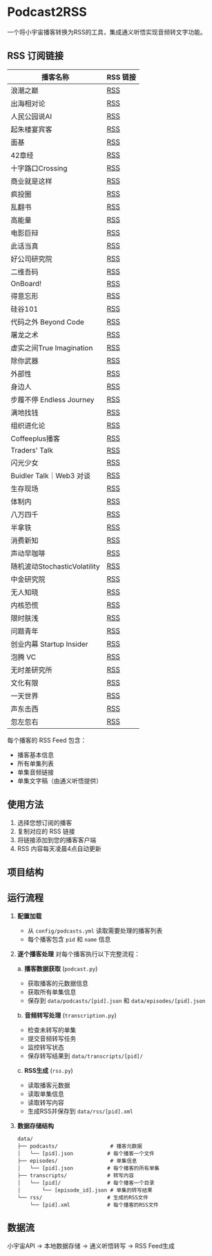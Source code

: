 # Podcast2RSS

一个将小宇宙播客转换为RSS的工具，集成通义听悟实现音频转文字功能。


## RSS 订阅链接

| 播客名称 | RSS 链接 |
|---------|---------|
| 浪潮之巅 | [RSS](https://hsiangyuhuang.github.io/Podcast2RSS/63c534ba100c9300109380d9.xml) |
| 出海相对论 | [RSS](https://hsiangyuhuang.github.io/Podcast2RSS/63b7dd49289d2739647d9587.xml) |
| 人民公园说AI | [RSS](https://hsiangyuhuang.github.io/Podcast2RSS/65257ff6e8ce9deaf70a65e9.xml) |
| 起朱楼宴宾客 | [RSS](https://hsiangyuhuang.github.io/Podcast2RSS/61dd99a47b29652ff572257b.xml) |
| 面基 | [RSS](https://hsiangyuhuang.github.io/Podcast2RSS/6388760f22567e8ea6ad070f.xml) |
| 42章经 | [RSS](https://hsiangyuhuang.github.io/Podcast2RSS/648b0b641c48983391a63f98.xml) |
| 十字路口Crossing | [RSS](https://hsiangyuhuang.github.io/Podcast2RSS/60502e253c92d4f62c2a9577.xml) |
| 商业就是这样 | [RSS](https://hsiangyuhuang.github.io/Podcast2RSS/6022a180ef5fdaddc30bb101.xml) |
| 疯投圈 | [RSS](https://hsiangyuhuang.github.io/Podcast2RSS/5e280faf418a84a0461fbd39.xml) |
| 乱翻书 | [RSS](https://hsiangyuhuang.github.io/Podcast2RSS/61358d971c5d56efe5bcb5d2.xml) |
| 高能量 | [RSS](https://hsiangyuhuang.github.io/Podcast2RSS/62c6ae08c4eaa82b112b9c84.xml) |
| 电影巨辩 | [RSS](https://hsiangyuhuang.github.io/Podcast2RSS/64259df8179eec5331c4aecc.xml) |
| 此话当真 | [RSS](https://hsiangyuhuang.github.io/Podcast2RSS/646f194853a5e5ea1408d97c.xml) |
| 好公司研究院 | [RSS](https://hsiangyuhuang.github.io/Podcast2RSS/658057ae3d1caa927acbaf60.xml) |
| 二维吾码 | [RSS](https://hsiangyuhuang.github.io/Podcast2RSS/5fe5b198dee9c1e16dfb9672.xml) |
| OnBoard! | [RSS](https://hsiangyuhuang.github.io/Podcast2RSS/61cbaac48bb4cd867fcabe22.xml) |
| 得意忘形 | [RSS](https://hsiangyuhuang.github.io/Podcast2RSS/5e74543a418a84a046c4e50e.xml) |
| 硅谷101 | [RSS](https://hsiangyuhuang.github.io/Podcast2RSS/5e5c52c9418a84a04625e6cc.xml) |
| 代码之外 Beyond Code | [RSS](https://hsiangyuhuang.github.io/Podcast2RSS/6194d973c14c9a0db82de1ea.xml) |
| 屠龙之术 | [RSS](https://hsiangyuhuang.github.io/Podcast2RSS/6507bc165c88d2412626b401.xml) |
| 虚实之间True Imagination | [RSS](https://hsiangyuhuang.github.io/Podcast2RSS/652fda39f071cb959eef1af4.xml) |
| 除你武器 | [RSS](https://hsiangyuhuang.github.io/Podcast2RSS/63b7c6697dcc05cd33b51cd5.xml) |
| 外部性 | [RSS](https://hsiangyuhuang.github.io/Podcast2RSS/62f0866a8591545f27dc71fb.xml) |
| 身边人 | [RSS](https://hsiangyuhuang.github.io/Podcast2RSS/63d116e3fcf5756b51cc2d2a.xml) |
| 步履不停 Endless Journey | [RSS](https://hsiangyuhuang.github.io/Podcast2RSS/60cdf955afc14743da17f815.xml) |
| 满地找钱 | [RSS](https://hsiangyuhuang.github.io/Podcast2RSS/649bee3e9adaa9a414ad02cf.xml) |
| 组织进化论 | [RSS](https://hsiangyuhuang.github.io/Podcast2RSS/606547c8e5c273d2a3689a3e.xml) |
| Coffeeplus播客 | [RSS](https://hsiangyuhuang.github.io/Podcast2RSS/6120baa0e1fc02d91e3519ae.xml) |
| Traders' Talk | [RSS](https://hsiangyuhuang.github.io/Podcast2RSS/5e7eb85d418a84a0465eda82.xml) |
| 闪光少女 | [RSS](https://hsiangyuhuang.github.io/Podcast2RSS/604f3cd042d469df009c3e0d.xml) |
| Buidler Talk｜Web3 对谈 | [RSS](https://hsiangyuhuang.github.io/Podcast2RSS/5f33c9c59504bbdb779dffd5.xml) |
| 生存现场 | [RSS](https://hsiangyuhuang.github.io/Podcast2RSS/60abca02eb3e72d92188a49d.xml) |
| 体制内 | [RSS](https://hsiangyuhuang.github.io/Podcast2RSS/6300f3f22427ab3f84afacc4.xml) |
| 八万四千 | [RSS](https://hsiangyuhuang.github.io/Podcast2RSS/6020f8140c19368f750c631e.xml) |
| 半拿铁 | [RSS](https://hsiangyuhuang.github.io/Podcast2RSS/62382c1103bea1ebfffa1c00.xml) |
| 消费新知 | [RSS](https://hsiangyuhuang.github.io/Podcast2RSS/6023c77a258bb5afeca71ff1.xml) |
| 声动早咖啡 | [RSS](https://hsiangyuhuang.github.io/Podcast2RSS/60de7c003dd577b40d5a40f3.xml) |
| 随机波动StochasticVolatility | [RSS](https://hsiangyuhuang.github.io/Podcast2RSS/5e7cc741418a84a046b0c2bd.xml) |
| 中金研究院 | [RSS](https://hsiangyuhuang.github.io/Podcast2RSS/610d156f5df6959814391430.xml) |
| 无人知晓 | [RSS](https://hsiangyuhuang.github.io/Podcast2RSS/611719d3cb0b82e1df0ad29e.xml) |
| 内核恐慌 | [RSS](https://hsiangyuhuang.github.io/Podcast2RSS/5e284e0c418a84a0462693e4.xml) |
| 限时肤浅 | [RSS](https://hsiangyuhuang.github.io/Podcast2RSS/5f56592d83c34e85dd9b6d53.xml) |
| 问题青年 | [RSS](https://hsiangyuhuang.github.io/Podcast2RSS/6049a089b875ad149b233c55.xml) |
| 创业内幕 Startup Insider | [RSS](https://hsiangyuhuang.github.io/Podcast2RSS/5e7cccf8418a84a046c4e7f9.xml) |
| 泡腾 VC | [RSS](https://hsiangyuhuang.github.io/Podcast2RSS/5f445cdb9504bbdb77f092e9.xml) |
| 无时差研究所 | [RSS](https://hsiangyuhuang.github.io/Podcast2RSS/5e280fa8418a84a0461f9384.xml) |
| 文化有限 | [RSS](https://hsiangyuhuang.github.io/Podcast2RSS/5e4515bd418a84a046e2b11a.xml) |
| 一天世界 | [RSS](https://hsiangyuhuang.github.io/Podcast2RSS/5e280fb1418a84a0461fc892.xml) |
| 声东击西 | [RSS](https://hsiangyuhuang.github.io/Podcast2RSS/5e2831ed418a84a046231c00.xml) |
| 忽左忽右 | [RSS](https://hsiangyuhuang.github.io/Podcast2RSS/5e4ee557418a84a0466737b7.xml) |

每个播客的 RSS Feed 包含：
- 播客基本信息
- 所有单集列表
- 单集音频链接
- 单集文字稿（由通义听悟提供）

## 使用方法

1. 选择您想订阅的播客
2. 复制对应的 RSS 链接
3. 将链接添加到您的播客客户端
4. RSS 内容每天凌晨4点自动更新

## 项目结构


## 运行流程

1. **配置加载**
   - 从 `config/podcasts.yml` 读取需要处理的播客列表
   - 每个播客包含 `pid` 和 `name` 信息

2. **逐个播客处理**
   对每个播客执行以下完整流程：

   a. **播客数据获取** (`podcast.py`)
      - 获取播客的元数据信息
      - 获取所有单集信息
      - 保存到 `data/podcasts/[pid].json` 和 `data/episodes/[pid].json`

   b. **音频转写处理** (`transcription.py`)
      - 检查未转写的单集
      - 提交音频转写任务
      - 监控转写状态
      - 保存转写结果到 `data/transcripts/[pid]/`

   c. **RSS生成** (`rss.py`)
      - 读取播客元数据
      - 读取单集信息
      - 读取转写内容
      - 生成RSS并保存到 `data/rss/[pid].xml`

3. **数据存储结构**
   ```
   data/
   ├── podcasts/                 # 播客元数据
   │   └── [pid].json           # 每个播客一个文件
   ├── episodes/                 # 单集信息
   │   └── [pid].json           # 每个播客的所有单集
   ├── transcripts/             # 转写内容
   │   └── [pid]/               # 每个播客一个目录
   │       └── [episode_id].json # 单集的转写结果
   └── rss/                     # 生成的RSS文件
       └── [pid].xml            # 每个播客的RSS文件
   ```

## 数据流
小宇宙API → 本地数据存储 → 通义听悟转写 → RSS Feed生成

